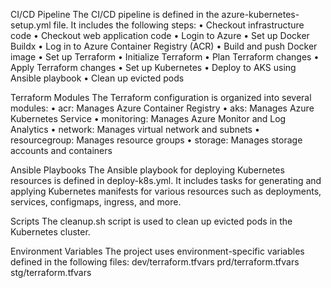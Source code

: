 CI/CD Pipeline
The CI/CD pipeline is defined in the azure-kubernetes-setup.yml file. It includes the following steps:
•	Checkout infrastructure code
•	Checkout web application code
•	Login to Azure
•	Set up Docker Buildx
•	Log in to Azure Container Registry (ACR)
•	Build and push Docker image
•	Set up Terraform
•	Initialize Terraform
•	Plan Terraform changes
•	Apply Terraform changes
•	Set up Kubernetes
•	Deploy to AKS using Ansible playbook
•	Clean up evicted pods

Terraform Modules
The Terraform configuration is organized into several modules:
•	acr: Manages Azure Container Registry
•	aks: Manages Azure Kubernetes Service
•	monitoring: Manages Azure Monitor and Log Analytics
•	network: Manages virtual network and subnets
•	resourcegroup: Manages resource groups
•	storage: Manages storage accounts and containers

Ansible Playbooks
The Ansible playbook for deploying Kubernetes resources is defined in deploy-k8s.yml. It includes tasks for generating and applying Kubernetes manifests for various resources such as deployments, services, configmaps, ingress, and more.

Scripts
The cleanup.sh script is used to clean up evicted pods in the Kubernetes cluster.

Environment Variables
The project uses environment-specific variables defined in the following files:
dev/terraform.tfvars
prd/terraform.tfvars
stg/terraform.tfvars
